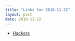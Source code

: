 ```yaml
---
title: "Links for 2018-11-22"
layout: post
date: 2018-11-22
---
```


* [Hackers](https://www.youtube.com/watch?v=5T_CqqjOPDc)
